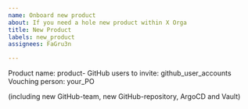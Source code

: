 ```yaml
---
name: Onboard new product
about: If you need a hole new product within X Orga
title: New Product
labels: new_product
assignees: FaGru3n

---
```


Product name: product-<Your-Product-Name>
GitHub users to invite: github_user_accounts
Vouching person: your_PO

(including new GitHub-team, new GitHub-repository, ArgoCD and Vault)
